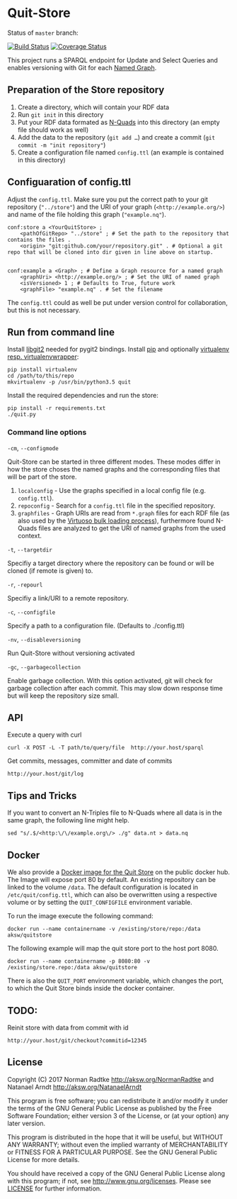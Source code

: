 # Quit-Store

Status of `master` branch:

[![Build Status](https://travis-ci.org/AKSW/QuitStore.svg?branch=master)](https://travis-ci.org/AKSW/QuitStore)
[![Coverage Status](https://coveralls.io/repos/github/AKSW/QuitStore/badge.svg?branch=master)](https://coveralls.io/github/AKSW/QuitStore)

This project runs a SPARQL endpoint for Update and Select Queries and enables versioning with Git for each [Named Graph](https://en.wikipedia.org/wiki/Named_graph).

## Preparation of the Store repository

1. Create a directory, which will contain your RDF data
2. Run `git init` in this directory
3. Put your RDF data formated as [N-Quads](https://www.w3.org/TR/2014/REC-n-quads-20140225/) into this directory (an empty file should work as well)
4. Add the data to the repository (`git add …`) and create a commit (`git commit -m "init repository"`)
5. Create a configuration file named `config.ttl` (an example is contained in this directory)

## Configuaration of config.ttl

Adjust the `config.ttl`.
Make sure you put the correct path to your git repository (`"../store"`) and the URI of your graph (`<http://example.org/>`) and name of the file holding this graph (`"example.nq"`).

```
conf:store a <YourQuitStore> ;
    <pathOfGitRepo> "../store" ; # Set the path to the repository that contains the files .
    <origin> "git:github.com/your/repository.git" . # Optional a git repo that will be cloned into dir given in line above on startup.


conf:example a <Graph> ; # Define a Graph resource for a named graph
    <graphUri> <http://example.org/> ; # Set the URI of named graph
    <isVersioned> 1 ; # Defaults to True, future work
    <graphFile> "example.nq" . # Set the filename
```

The `config.ttl` could as well be put under version control for collaboration, but this is not necessary.

## Run from command line

Install [libgit2](https://libgit2.github.com/) needed for pygit2 bindings.
Install [pip](https://pypi.python.org/pypi/pip/) and optionally [virtualenv resp. virtualenvwrapper](http://virtualenvwrapper.readthedocs.io/en/latest/install.html):
```
pip install virtualenv
cd /path/to/this/repo
mkvirtualenv -p /usr/bin/python3.5 quit
```

Install the required dependencies and run the store:
```
pip install -r requirements.txt
./quit.py
```

### Command line options
`-cm`, `--configmode`

Quit-Store can be started in three different modes.
These modes differ in how the store choses the named graphs and the corresponding files that will be part of the store.

1. `localconfig` - Use the graphs specified in a local config file (e.g. `config.ttl`).
2. `repoconfig` - Search for a `config.ttl` file in the specified repository.
3. `graphfiles` - Graph URIs are read from `*.graph` files for each RDF file (as also used by the [Virtuoso bulk loading process](https://virtuoso.openlinksw.com/dataspace/doc/dav/wiki/Main/VirtBulkRDFLoader#Bulk%20loading%20process)), furthermore found N-Quads files are analyzed to get the URI of named graphs from the used context.

`-t`, `--targetdir`

Specifiy a target directory where the repository can be found or will be cloned (if remote is given) to.

`-r`, `-repourl`

Specifiy a link/URI to a remote repository.

`-c`, `--configfile`

Specify a path to a configuration file. (Defaults to ./config.ttl)

`-nv`, `--disableversioning`

Run Quit-Store without versioning activated

`-gc`, `--garbagecollection`

Enable garbage collection. With this option activated, git will check for garbage collection after each commit. This may slow down response time but will keep the repository size small.

## API

Execute a query with curl

```
curl -X POST -L -T path/to/query/file  http://your.host/sparql
```

Get commits, messages, committer and date of commits

```
http://your.host/git/log
```

## Tips and Tricks

If you want to convert an N-Triples file to N-Quads where all data is in the same graph, the following line might help.

    sed "s/.$/<http:\/\/example.org\/> ./g" data.nt > data.nq

## Docker

We also provide a [Docker image for the Quit Store](https://hub.docker.com/r/aksw/quitstore/) on the public docker hub.
The Image will expose port 80 by default.
An existing repository can be linked to the volume `/data`.
The default configuration is located in `/etc/quit/config.ttl`, which can also be overwritten using a respective volume or by setting the `QUIT_CONFIGFILE` environment variable.

To run the image execute the following command:

```
docker run --name containername -v /existing/store/repo:/data aksw/quitstore
```

The following example will map the quit store port to the host port 8080.

```
docker run --name containername -p 8080:80 -v /existing/store.repo:/data aksw/quitstore
```

There is also the `QUIT_PORT` environment variable, which changes the port, to which the Quit Store binds inside the docker container.

## TODO:

Reinit store with data from commit with id

```
http://your.host/git/checkout?commitid=12345
```

## License

Copyright (C) 2017 Norman Radtke <http://aksw.org/NormanRadtke> and Natanael Arndt <http://aksw.org/NatanaelArndt>

This program is free software; you can redistribute it and/or modify it under the terms of the GNU General Public License as published by the Free Software Foundation; either version 3 of the License, or (at your option) any later version.

This program is distributed in the hope that it will be useful, but WITHOUT ANY WARRANTY; without even the implied warranty of MERCHANTABILITY or FITNESS FOR A PARTICULAR PURPOSE. See the GNU General Public License for more details.

You should have received a copy of the GNU General Public License along with this program; if not, see <http://www.gnu.org/licenses>.
Please see [LICENSE](LICENSE) for further information.
